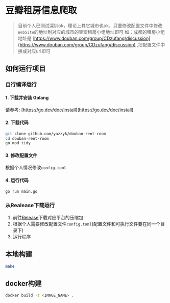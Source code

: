 # 豆瓣租房信息爬取

> 目前个人已测试深圳ok，理论上其它城市也ok，只要修改配置文件中修改`WebSite`的地址到对应的城市的豆瓣租房小组地址即可
> 如：成都的租房小组地址是 [https://www.douban.com/group/CDzufang/discussion](https://www.douban.com/group/CDzufang/discussion) ,把配置文件中换成对应url即可

## 如何运行项目
### 自行编译运行
#### 1. 下载并安装 Golang  
请参考: [https://go.dev/doc/install](https://go.dev/doc/install)

#### 2. 下载代码
```bash
git clone github.com/yazzyk/douban-rent-room
cd douban-rent-room
go mod tidy
```

#### 3. 修改配置文件
根据个人情况修改`config.toml`

#### 4. 运行代码
```bash
go run main.go 
```

### 从Realease下载运行
1. 前往[Release](https://github.com/Yazzyk/douban-rent-room/releases)下载对应平台的压缩包
2. 根据个人需要修改配置文件`config.toml`(配置文件和可执行文件要在同一个目录下)
3. 运行程序

## 本地构建
```bash
make
```

## docker构建
```bash
docker build -t <IMAGE_NAME> .
```

